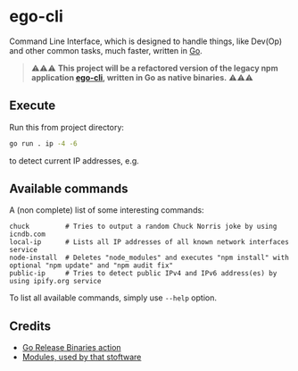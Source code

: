 # ego-cli

Command Line Interface, which is designed to handle things, like Dev(Op) and other common tasks, much faster, written in [Go](https://golang.org/).

> ⚠️⚠️⚠️ **This project will be a refactored version of the legacy npm application [ego-cli](https://github.com/egodigital/ego-cli), written in Go as native binaries.** ⚠️⚠️⚠️

## Execute

Run this from project directory:

```bash
go run . ip -4 -6
```

to detect current IP addresses, e.g.

## Available commands

A (non complete) list of some interesting commands:

```
chuck         # Tries to output a random Chuck Norris joke by using icndb.com
local-ip      # Lists all IP addresses of all known network interfaces
service
node-install  # Deletes "node_modules" and executes "npm install" with optional "npm update" and "npm audit fix"
public-ip     # Tries to detect public IPv4 and IPv6 address(es) by using ipify.org service
```

To list all available commands, simply use `--help` option.

## Credits

* [Go Release Binaries action](https://github.com/marketplace/actions/go-release-binaries)
* [Modules, used by that stoftware](./go.mod)
